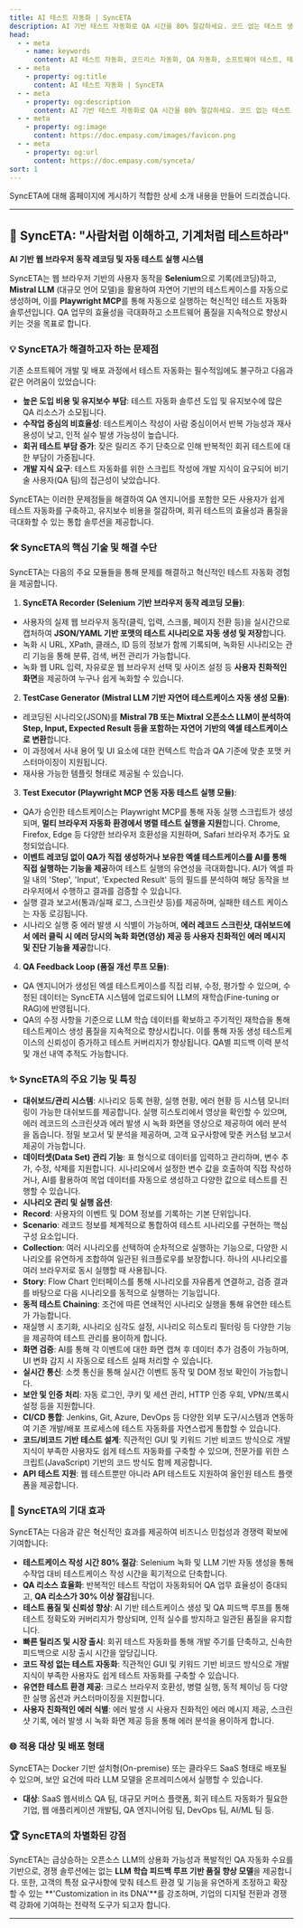 ```yaml
---
title: AI 테스트 자동화 | SyncETA
description: AI 기반 테스트 자동화로 QA 시간을 80% 절감하세요. 코드 없는 테스트 생성, 자연어 시나리오 작성, 다양한 플랫폼 지원으로 QA의 새로운 기준을 제시합니다.
head:
  - - meta
    - name: keywords
      content: AI 테스트 자동화, 코드리스 자동화, QA 자동화, 소프트웨어 테스트, 테스트 시나리오 생성, 코드리스 테스트, 자연어 테스트, 테스트 자동화 도구, 테스트 자동화 플랫폼, 테스트 효율화, Playwright , Selenium , QAOps, TestOps, Shift-Left 테스트, Shift‑Right 테스트
  - - meta
    - property: og:title
      content: AI 테스트 자동화 | SyncETA
  - - meta
    - property: og:description
      content: AI 기반 테스트 자동화로 QA 시간을 80% 절감하세요. 코드 없는 테스트 생성, 자연어 시나리오 작성, 다양한 플랫폼 지원으로 QA의 새로운 기준을 제시합니다.
  - - meta
    - property: og:image
      content: https://doc.empasy.com/images/favicon.png
  - - meta
    - property: og:url
      content: https://doc.empasy.com/synceta/
sort: 1
---
```


SyncETA에 대해 홈페이지에 게시하기 적합한 상세 소개 내용을 만들어 드리겠습니다.

---

## 🚀 SyncETA: "사람처럼 이해하고, 기계처럼 테스트하라"

**AI 기반 웹 브라우저 동작 레코딩 및 자동 테스트 실행 시스템**

SyncETA는 웹 브라우저 기반의 사용자 동작을 **Selenium**으로 기록(레코딩)하고, **Mistral LLM** (대규모 언어 모델)을 활용하여 자연어 기반의 테스트케이스를 자동으로 생성하며, 이를 **Playwright MCP**를 통해 자동으로 실행하는 혁신적인 테스트 자동화 솔루션입니다. QA 업무의 효율성을 극대화하고 소프트웨어 품질을 지속적으로 향상시키는 것을 목표로 합니다.

### 💡 SyncETA가 해결하고자 하는 문제점

기존 소프트웨어 개발 및 배포 과정에서 테스트 자동화는 필수적임에도 불구하고 다음과 같은 어려움이 있었습니다:

- **높은 도입 비용 및 유지보수 부담**: 테스트 자동화 솔루션 도입 및 유지보수에 많은 QA 리소스가 소모됩니다.
- **수작업 중심의 비효율성**: 테스트케이스 작성이 사람 중심이어서 반복 가능성과 재사용성이 낮고, 인적 실수 발생 가능성이 높습니다.
- **회귀 테스트 부담 증가**: 잦은 릴리즈 주기 단축으로 인해 반복적인 회귀 테스트에 대한 부담이 가중됩니다.
- **개발 지식 요구**: 테스트 자동화를 위한 스크립트 작성에 개발 지식이 요구되어 비기술 사용자(QA 팀)의 접근성이 낮았습니다.

SyncETA는 이러한 문제점들을 해결하여 QA 엔지니어를 포함한 모든 사용자가 쉽게 테스트 자동화를 구축하고, 유지보수 비용을 절감하며, 회귀 테스트의 효율성과 품질을 극대화할 수 있는 통합 솔루션을 제공합니다.

### 🛠️ SyncETA의 핵심 기술 및 해결 수단

SyncETA는 다음의 주요 모듈들을 통해 문제를 해결하고 혁신적인 테스트 자동화 경험을 제공합니다.

1.  **SyncETA Recorder (Selenium 기반 브라우저 동작 레코딩 모듈)**:

- 사용자의 실제 웹 브라우저 동작(클릭, 입력, 스크롤, 페이지 전환 등)을 실시간으로 캡처하여 **JSON/YAML 기반 포맷의 테스트 시나리오로 자동 생성 및 저장**합니다.
- 녹화 시 URL, XPath, 클래스, ID 등의 정보가 함께 기록되며, 녹화된 시나리오는 관리 기능을 통해 분류, 검색, 버전 관리가 가능합니다.
- 녹화 웹 URL 입력, 자유로운 웹 브라우저 선택 및 사이즈 설정 등 **사용자 친화적인 화면**을 제공하여 누구나 쉽게 녹화할 수 있습니다.

2.  **TestCase Generator (Mistral LLM 기반 자연어 테스트케이스 자동 생성 모듈)**:

- 레코딩된 시나리오(JSON)를 **Mistral 7B 또는 Mixtral 오픈소스 LLM이 분석하여 Step, Input, Expected Result 등을 포함하는 자연어 기반의 엑셀 테스트케이스로 변환**합니다.
- 이 과정에서 사내 용어 및 UI 요소에 대한 컨텍스트 학습과 QA 기준에 맞춘 포맷 커스터마이징이 지원됩니다.
- 재사용 가능한 템플릿 형태로 제공될 수 있습니다.

3.  **Test Executor (Playwright MCP 연동 자동 테스트 실행 모듈)**:

- QA가 승인한 테스트케이스는 Playwright MCP를 통해 자동 실행 스크립트가 생성되며, **멀티 브라우저 자동화 환경에서 병렬 테스트 실행을 지원**합니다. Chrome, Firefox, Edge 등 다양한 브라우저 호환성을 지원하며, Safari 브라우저 추가도 요청되었습니다.
- **이벤트 레코딩 없이 QA가 직접 생성하거나 보유한 엑셀 테스트케이스를 AI를 통해 직접 실행하는 기능을 제공**하여 테스트 실행의 유연성을 극대화합니다. AI가 엑셀 파일 내의 'Step', 'Input', 'Expected Result' 등의 필드를 분석하여 해당 동작을 브라우저에서 수행하고 결과를 검증할 수 있습니다.
- 실행 결과 보고서(통과/실패 로그, 스크린샷 등)를 제공하며, 실패한 테스트 케이스는 자동 로깅됩니다.
- 시나리오 실행 중 에러 발생 시 식별이 가능하며, **에러 레코드 스크린샷, 대쉬보드에서 에러 클릭 시 에러 당시의 녹화 화면(영상) 제공 등 사용자 친화적인 에러 메시지 및 진단 기능을 제공**합니다.

4.  **QA Feedback Loop (품질 개선 루프 모듈)**:

- QA 엔지니어가 생성된 엑셀 테스트케이스를 직접 리뷰, 수정, 평가할 수 있으며, 수정된 데이터는 SyncETA 시스템에 업로드되어 LLM의 재학습(Fine-tuning or RAG)에 반영됩니다.
- QA의 수정 사항을 기준으로 LLM 학습 데이터를 확보하고 주기적인 재학습을 통해 테스트케이스 생성 품질을 지속적으로 향상시킵니다. 이를 통해 자동 생성 테스트케이스의 신뢰성이 증가하고 테스트 커버리지가 향상됩니다. QA별 피드백 이력 분석 및 개선 내역 추적도 가능합니다.

### ✨ SyncETA의 주요 기능 및 특징

- **대쉬보드/관리 시스템**: 시나리오 등록 현황, 실행 현황, 에러 현황 등 시스템 모니터링이 가능한 대쉬보드를 제공합니다. 실행 히스토리에서 영상을 확인할 수 있으며, 에러 레코드의 스크린샷과 에러 발생 시 녹화 화면을 영상으로 제공하여 에러 분석을 돕습니다. 정밀 보고서 및 분석을 제공하며, 고객 요구사항에 맞춘 커스텀 보고서 제공이 가능합니다.
- **데이터셋(Data Set) 관리 기능**: 표 형식으로 데이터를 입력하고 관리하며, 변수 추가, 수정, 삭제를 지원합니다. 시나리오에서 설정한 변수 값을 호출하여 직접 작성하거나, AI를 활용하여 목업 데이터를 자동으로 생성하고 다양한 값으로 테스트를 진행할 수 있습니다.
- **시나리오 관리 및 실행 옵션**:
- **Record**: 사용자의 이벤트 및 DOM 정보를 기록하는 기본 단위입니다.
- **Scenario**: 레코드 정보를 체계적으로 통합하여 테스트 시나리오를 구현하는 핵심 구성 요소입니다.
- **Collection**: 여러 시나리오를 선택하여 순차적으로 실행하는 기능으로, 다양한 시나리오를 유연하게 조합하여 일관된 워크플로우를 보장합니다. 하나의 시나리오를 여러 브라우저로 동시 실행할 때 사용됩니다.
- **Story**: Flow Chart 인터페이스를 통해 시나리오를 자유롭게 연결하고, 검증 결과를 바탕으로 다음 시나리오를 동적으로 실행하는 기능입니다.
- **동적 테스트 Chaining**: 조건에 따른 연쇄적인 시나리오 실행을 통해 유연한 테스트가 가능합니다.
- 재실행 시 초기화, 시나리오 심각도 설정, 시나리오 히스토리 필터링 등 다양한 기능을 제공하여 테스트 관리를 용이하게 합니다.
- **화면 검증**: AI를 통해 각 이벤트에 대한 화면 캡쳐 후 데이터 추가 검증이 가능하며, UI 변화 감지 시 자동으로 테스트 실패 처리할 수 있습니다.
- **실시간 통신**: 소켓 통신을 통해 실시간 이벤트 동작 및 DOM 정보 확인이 가능합니다.
- **보안 및 인증 처리**: 자동 로그인, 쿠키 및 세션 관리, HTTP 인증 우회, VPN/프록시 설정 등을 지원합니다.
- **CI/CD 통합**: Jenkins, Git, Azure, DevOps 등 다양한 외부 도구/시스템과 연동하여 기존 개발/배포 프로세스에 테스트 자동화를 자연스럽게 통합할 수 있습니다.
- **코드/비코드 기반 테스트 설계**: 직관적인 GUI 및 키워드 기반 비코드 방식으로 개발 지식이 부족한 사용자도 쉽게 테스트 자동화를 구축할 수 있으며, 전문가를 위한 스크립트(JavaScript) 기반의 코드 방식도 함께 제공합니다.
- **API 테스트 지원**: 웹 테스트뿐만 아니라 API 테스트도 지원하여 올인원 테스트 플랫폼을 제공합니다.

### 🎯 SyncETA의 기대 효과

SyncETA는 다음과 같은 혁신적인 효과를 제공하여 비즈니스 민첩성과 경쟁력 확보에 기여합니다:

- **테스트케이스 작성 시간 80% 절감**: Selenium 녹화 및 LLM 기반 자동 생성을 통해 수작업 대비 테스트케이스 작성 시간을 획기적으로 단축합니다.
- **QA 리소스 효율화**: 반복적인 테스트 작업이 자동화되어 QA 업무 효율성이 증대되고, **QA 리소스가 30% 이상 절감**됩니다.
- **테스트 품질 및 신뢰성 향상**: AI 기반 테스트케이스 생성 및 QA 피드백 루프를 통해 테스트 정확도와 커버리지가 향상되며, 인적 실수를 방지하고 일관된 품질을 유지합니다.
- **빠른 릴리즈 및 시장 출시**: 회귀 테스트 자동화를 통해 개발 주기를 단축하고, 신속한 피드백으로 시장 출시 시간을 앞당깁니다.
- **코드 작성 없는 테스트 자동화**: 직관적인 GUI 및 키워드 기반 비코드 방식으로 개발 지식이 부족한 사용자도 쉽게 테스트 자동화를 구축할 수 있습니다.
- **유연한 테스트 환경 제공**: 크로스 브라우저 호환성, 병렬 실행, 동적 체이닝 등 다양한 실행 옵션과 커스터마이징을 지원합니다.
- **사용자 친화적인 에러 식별**: 에러 발생 시 사용자 친화적인 에러 메시지 제공, 스크린샷 기록, 에러 발생 시 녹화 화면 제공 등을 통해 에러 분석을 용이하게 합니다.

### 🌐 적용 대상 및 배포 형태

SyncETA는 Docker 기반 설치형(On-premise) 또는 클라우드 SaaS 형태로 배포될 수 있으며, 보안 요건에 따라 LLM 모델을 온프레미스에서 실행할 수 있습니다.

- **대상**: SaaS 웹서비스 QA 팀, 대규모 커머스 플랫폼, 회귀 테스트 자동화가 필요한 기업, 웹 애플리케이션 개발팀, QA 엔지니어링 팀, DevOps 팀, AI/ML 팀 등.

### 🏆 SyncETA의 차별화된 강점

SyncETA는 급상승하는 오픈소스 LLM의 상용화 가능성과 폭발적인 QA 자동화 수요를 기반으로, 경쟁 솔루션에는 없는 **LLM 학습 피드백 루프 기반 품질 향상 모델**을 제공합니다. 또한, 고객의 특정 요구사항에 맞춰 테스트 환경 및 기능을 유연하게 조정하고 확장할 수 있는 **'Customization in its DNA'**를 강조하며, 기업의 디지털 전환과 경쟁력 강화에 기여하는 전략적 도구가 되고자 합니다.

---
